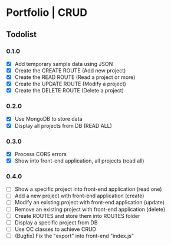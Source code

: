 # Portfolio | CRUD

## Todolist

### 0.1.0
- [x] Add temporary sample data using JSON
- [x] Create the CREATE ROUTE (Add new project)
- [x] Create the READ ROUTE (Read a project or more)
- [x] Create the UPDATE ROUTE (Modify a project)
- [x] Create the DELETE ROUTE (Delete a project)

### 0.2.0
- [x] Use MongoDB to store data
- [x] Display all projects from DB (READ ALL)

### 0.3.0
- [x] Process CORS errors
- [x] Show into front-end application, all projects (read all)

### 0.4.0
- [ ] Show a specific project into front-end application (read one)
- [ ] Add a new project with front-end application (create)
- [ ] Modify an existing project with front-end application (update)
- [ ] Remove an existing project with front-end application (delete)
- [ ] Create ROUTES and store them into ROUTES folder
- [ ] Display a specific project from DB
- [ ] Use OC classes to achieve CRUD
- [ ] (Bugfix) Fix the "export" into front-end "index.js"
